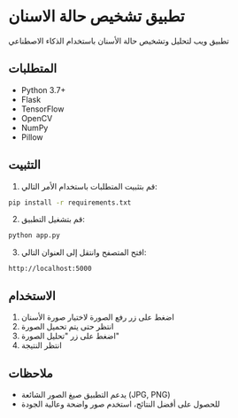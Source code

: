 # تطبيق تشخيص حالة الاسنان

تطبيق ويب لتحليل وتشخيص حالة الأسنان باستخدام الذكاء الاصطناعي

## المتطلبات

- Python 3.7+
- Flask
- TensorFlow
- OpenCV
- NumPy
- Pillow

## التثبيت

1. قم بتثبيت المتطلبات باستخدام الأمر التالي:
```bash
pip install -r requirements.txt
```

2. قم بتشغيل التطبيق:
```bash
python app.py
```

3. افتح المتصفح وانتقل إلى العنوان التالي:
```
http://localhost:5000
```

## الاستخدام

1. اضغط على زر رفع الصورة لاختيار صورة الأسنان
2. انتظر حتى يتم تحميل الصورة
3. اضغط على زر "تحليل الصورة"
4. انتظر النتيجة

## ملاحظات

- يدعم التطبيق صيغ الصور الشائعة (JPG, PNG)
- للحصول على أفضل النتائج، استخدم صور واضحة وعالية الجودة
